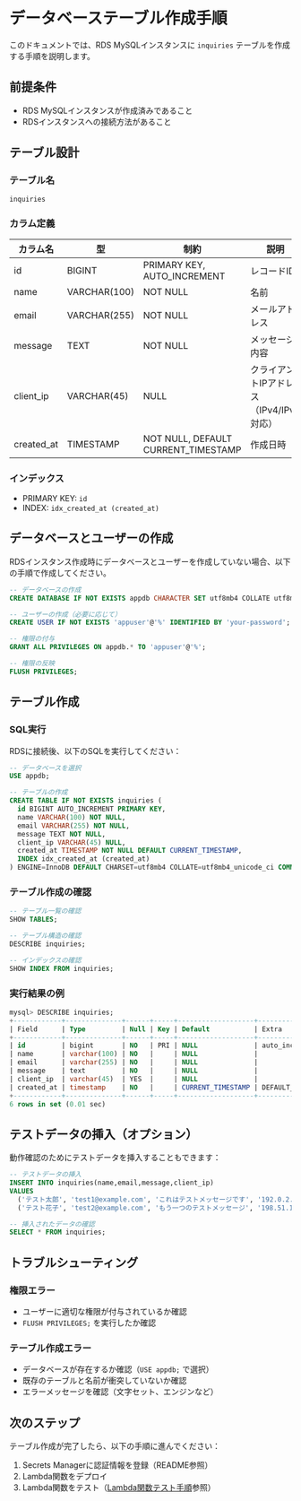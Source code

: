 # データベーステーブル作成手順

このドキュメントでは、RDS MySQLインスタンスに `inquiries` テーブルを作成する手順を説明します。

## 前提条件

- RDS MySQLインスタンスが作成済みであること
- RDSインスタンスへの接続方法があること

## テーブル設計

### テーブル名

`inquiries`

### カラム定義

| カラム名 | 型 | 制約 | 説明 |
|---------|-----|------|------|
| id | BIGINT | PRIMARY KEY, AUTO_INCREMENT | レコードID |
| name | VARCHAR(100) | NOT NULL | 名前 |
| email | VARCHAR(255) | NOT NULL | メールアドレス |
| message | TEXT | NOT NULL | メッセージ内容 |
| client_ip | VARCHAR(45) | NULL | クライアントIPアドレス（IPv4/IPv6対応） |
| created_at | TIMESTAMP | NOT NULL, DEFAULT CURRENT_TIMESTAMP | 作成日時 |

### インデックス

- PRIMARY KEY: `id`
- INDEX: `idx_created_at (created_at)`


## データベースとユーザーの作成

RDSインスタンス作成時にデータベースとユーザーを作成していない場合、以下の手順で作成してください。

```sql
-- データベースの作成
CREATE DATABASE IF NOT EXISTS appdb CHARACTER SET utf8mb4 COLLATE utf8mb4_unicode_ci;

-- ユーザーの作成（必要に応じて）
CREATE USER IF NOT EXISTS 'appuser'@'%' IDENTIFIED BY 'your-password';

-- 権限の付与
GRANT ALL PRIVILEGES ON appdb.* TO 'appuser'@'%';

-- 権限の反映
FLUSH PRIVILEGES;
```

## テーブル作成

### SQL実行

RDSに接続後、以下のSQLを実行してください：

```sql
-- データベースを選択
USE appdb;

-- テーブルの作成
CREATE TABLE IF NOT EXISTS inquiries (
  id BIGINT AUTO_INCREMENT PRIMARY KEY,
  name VARCHAR(100) NOT NULL,
  email VARCHAR(255) NOT NULL,
  message TEXT NOT NULL,
  client_ip VARCHAR(45) NULL,
  created_at TIMESTAMP NOT NULL DEFAULT CURRENT_TIMESTAMP,
  INDEX idx_created_at (created_at)
) ENGINE=InnoDB DEFAULT CHARSET=utf8mb4 COLLATE=utf8mb4_unicode_ci COMMENT='お問い合わせフォームテーブル';
```

### テーブル作成の確認

```sql
-- テーブル一覧の確認
SHOW TABLES;

-- テーブル構造の確認
DESCRIBE inquiries;

-- インデックスの確認
SHOW INDEX FROM inquiries;
```

### 実行結果の例

```sql
mysql> DESCRIBE inquiries;
+------------+--------------+------+-----+-------------------+-------------------+
| Field      | Type         | Null | Key | Default           | Extra             |
+------------+--------------+------+-----+-------------------+-------------------+
| id         | bigint       | NO   | PRI | NULL              | auto_increment    |
| name       | varchar(100) | NO   |     | NULL              |                   |
| email      | varchar(255) | NO   |     | NULL              |                   |
| message    | text         | NO   |     | NULL              |                   |
| client_ip  | varchar(45)  | YES  |     | NULL              |                   |
| created_at | timestamp    | NO   |     | CURRENT_TIMESTAMP | DEFAULT_GENERATED |
+------------+--------------+------+-----+-------------------+-------------------+
6 rows in set (0.01 sec)
```

## テストデータの挿入（オプション）

動作確認のためにテストデータを挿入することもできます：

```sql
-- テストデータの挿入
INSERT INTO inquiries(name,email,message,client_ip)
VALUES
  ('テスト太郎', 'test1@example.com', 'これはテストメッセージです', '192.0.2.1'),
  ('テスト花子', 'test2@example.com', 'もう一つのテストメッセージ', '198.51.100.2');

-- 挿入されたデータの確認
SELECT * FROM inquiries;
```

## トラブルシューティング

### 権限エラー

- ユーザーに適切な権限が付与されているか確認
- `FLUSH PRIVILEGES;` を実行したか確認

### テーブル作成エラー

- データベースが存在するか確認（`USE appdb;` で選択）
- 既存のテーブルと名前が衝突していないか確認
- エラーメッセージを確認（文字セット、エンジンなど）

## 次のステップ

テーブル作成が完了したら、以下の手順に進んでください：

1. Secrets Managerに認証情報を登録（README参照）
2. Lambda関数をデプロイ
3. Lambda関数をテスト（[Lambda関数テスト手順](./LAMBDA_TEST.md)参照）

